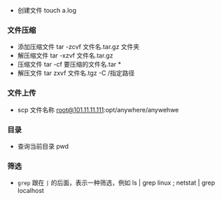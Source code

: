 <!--
 * @Description: 
 * @Autor: 吴浩舟
 * @Date: 2022-08-30 10:34:17
 * @LastEditors: 吴浩舟
 * @LastEditTime: 2022-09-11 17:08:28
-->
* 创建文件 touch a.log

### 文件压缩

- 添加压缩文件 tar -zcvf 文件名.tar.gz 文件夹
- 解压缩文件 tar -xzvf 文件名.tar.gz
- 压缩文件  tar -cf 要压缩的文件名.tar *
- 解压文件 tar zxvf 文件名.tgz  -C /指定路径
### 文件上传
- scp 文件名称 root@101.11.11.111:opt/anywhere/anywehwe


### 目录
- 查询当前目录 pwd


### 筛选
- `grep` 跟在 `|` 的后面，表示一种筛选，例如 ls | grep linux ; netstat | grep localhost